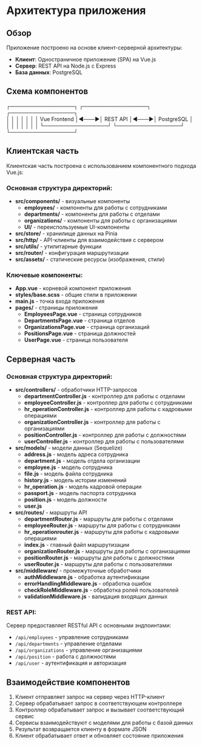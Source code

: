 # Архитектура приложения

## Обзор

Приложение построено на основе клиент-серверной архитектуры:

- **Клиент**: Одностраничное приложение (SPA) на Vue.js
- **Сервер**: REST API на Node.js с Express
- **База данных**: PostgreSQL

## Схема компонентов
┌─────────────────┐ ┌─────────────────┐ ┌─────────────────┐ \
│ │ │ │ │ │ │ Vue Frontend │◄───►│ REST API │◄───►│ PostgreSQL │ │ │ │ │ │ │ │
└─────────────────┘ └─────────────────┘ └─────────────────┘

## Клиентская часть

Клиентская часть построена с использованием компонентного подхода Vue.js:

### Основная структура директорий:

- **src/components/** - визуальные компоненты
    - **employees/** - компоненты для работы с сотрудниками
    - **departments/** - компоненты для работы с отделами
    - **organizations/** - компоненты для работы с организациями
    - **UI/** - переиспользуемые UI-компоненты
- **src/store/** - хранилище данных на Pinia
- **src/http/** - API-клиенты для взаимодействия с сервером
- **src/utils/** - утилитарные функции
- **src/router/** - конфигурация маршрутизации
- **src/assets/** - статические ресурсы (изображения, стили)

### Ключевые компоненты:

- **App.vue** - корневой компонент приложения
- **styles/base.scss** - общие стили в приложении
- **main.js** - точка входа приложения
- **pages/** - страницы приложения
    - **EmployeesPage.vue** - страница сотрудников
    - **DepartmentsPage.vue** - страница отделов
    - **OrganizationsPage.vue** - страница организаций
    - **PositionsPage.vue** - страница должностей
    - **UserPage.vue** - страница пользователя

## Серверная часть

### Основная структура директорий:

- **src/controllers/** - обработчики HTTP-запросов
    - **departmentController.js** - контроллер для работы с отделами
    - **employeeController.js** - контроллер для работы с сотрудниками
    - **hr_operationController.js** - контроллер для работы с кадровыми операциями
    - **organizationController.js** - контроллер для работы с организациями
    - **positionController.js** - контроллер для работы с должностями
    - **userController.js** - контроллер для работы с пользователями
- **src/models/** - модели данных (Sequelize)
    - **address.js** - модель адреса сотрудника
    - **department.js** - модель отдела организации
    - **employee.js** - модель сотрудника
    - **file.js** - модель файла сотрудника
    - **history.js** - модель истории изменений
    - **hr_operation.js** - модель кадровой операции
    - **passport.js** - модель паспорта сотрудника
    - **position.js** - модель должности
    - **user.js**
- **src/routes/** - маршруты API
    - **departmentRouter.js** - маршруты для работы с отделами
    - **employeeRouter.js** - маршруты для работы с сотрудниками
    - **hr_operationrouter.js** - маршруты для работы с кадровыми операциями
    - **index.js** - главный файл маршрутизации
    - **organizationRouter.js** - маршруты для работы с организациями
    - **positionRouter.js** - маршруты для работы с должностями
    - **userRouter.js** - маршруты для работы с пользователями
- **src/middleware/** - промежуточные обработчики
    - **authMiddleware.js** - обработка аутентификации
    - **errorHandlingMiddleware.js** - обработка ошибок
    - **checkRoleMiddleware.js** - обработка ролей пользователей
    - **validationMiddleware.js** - валидация входящих данных

### REST API:

Сервер предоставляет RESTful API с основными эндпоинтами:
- `/api/employees` - управление сотрудниками
- `/api/departments` - управление отделами
- `/api/organizations` - управление организациями
- `/api/position` - работа с должностями
- `/api/user` - аутентификация и авторизация

## Взаимодействие компонентов

1. Клиент отправляет запрос на сервер через HTTP-клиент
2. Сервер обрабатывает запрос в соответствующем контроллере
3. Контроллер обрабатывает запрос и вызывает соответствующий сервис
4. Сервисы взаимодействуют с моделями для работы с базой данных
5. Результат возвращается клиенту в формате JSON
6. Клиент обрабатывает ответ и обновляет состояние приложения

